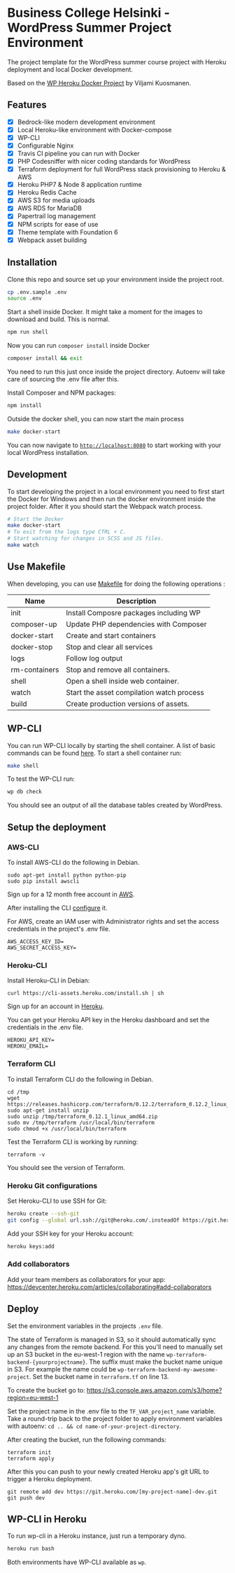 # Business College Helsinki - WordPress Summer Project Environment

The project template for the WordPress summer course project with Heroku deployment and local Docker development.

Based on the [WP Heroku Docker Project](https://github.com/anttiviljami/wordpress-heroku-docker-project) by Viljami Kuosmanen.

## Features

- [x] Bedrock-like modern development environment
- [x] Local Heroku-like environment with Docker-compose
- [x] WP-CLI
- [x] Configurable Nginx
- [x] Travis CI pipeline you can run with Docker
- [x] PHP Codesniffer with nicer coding standards for WordPress
- [x] Terraform deployment for full WordPress stack provisioning to Heroku & AWS
- [x] Heroku PHP7 & Node 8 application runtime
- [x] Heroku Redis Cache
- [x] AWS S3 for media uploads
- [x] AWS RDS for MariaDB
- [x] Papertrail log management
- [x] NPM scripts for ease of use
- [x] Theme template with Foundation 6
- [x] Webpack asset building

## Installation

Clone this repo and source set up your environment inside the project root.

```bash
cp .env.sample .env
source .env
```

Start a shell inside Docker. It might take a moment for the images to download
and build. This is normal.

```bash
npm run shell
```

Now you can run `composer install` inside Docker

```bash
composer install && exit
```

You need to run this just once inside the project directory. Autoenv will take care of sourcing the .env file after this.

Install Composer and NPM packages:

```bash
npm install
```

Outside the docker shell, you can now start the main process

```bash
make docker-start
```

You can now navigate to [`http://localhost:8080`](http://localhost:8080) to
start working with your local WordPress installation.

## Development

To start developing the project in a local environment you need to first start the Docker for Windows and then run the docker environment inside the project folder. After it you should start the Webpack watch process.

```bash
# Start the Docker
make docker-start
# To exit from the logs type CTRL + C.
# Start watching for changes in SCSS and JS files.
make watch
```

## Use Makefile

When developing, you can use [Makefile](https://en.wikipedia.org/wiki/Make_(software)) for doing the following operations :

| Name          | Description                                  |
|---------------|----------------------------------------------|
| init          | Install Composre packages including WP       |
| composer-up   | Update PHP dependencies with Composer        |
| docker-start  | Create and start containers                  |
| docker-stop   | Stop and clear all services                  |
| logs          | Follow log output                            |
| rm-containers | Stop and remove all containers.              |
| shell         | Open a shell inside web container.           |
| watch         | Start the asset compilation watch process    |
| build         | Create production versions of assets.        |

## WP-CLI

You can run WP-CLI locally by starting the shell container. A list of basic commands can be found [here](https://developer.wordpress.org/cli/commands/). To start a shell container run:

```bash
make shell
```

To test the WP-CLI run:

```bash
wp db check
```

You should see an output of all the database tables created by WordPress.

## Setup the deployment

### AWS-CLI

To install AWS-CLI do the following in Debian.

```
sudo apt-get install python python-pip
sudo pip install awscli
```

Sign up for a 12 month free account in [AWS](https://portal.aws.amazon.com/billing/signup?refid=em_127222&redirect_url=https%3A%2F%2Faws.amazon.com%2Fregistration-confirmation#/start).

After installing the CLI [configure](https://docs.aws.amazon.com/cli/latest/userguide/cli-chap-configure.html) it.

For AWS, create an IAM user with Administrator rights and set the access credentials in the project's .env file.
```
AWS_ACCESS_KEY_ID=
AWS_SECRET_ACCESS_KEY=
```

### Heroku-CLI

Install Heroku-CLI in Debian:

```
curl https://cli-assets.heroku.com/install.sh | sh
```

Sign up for an account in [Heroku](https://signup.heroku.com/).

You can get your Heroku API key in the Heroku dashboard and set the credentials in the .env file.
```
HEROKU_API_KEY=
HEROKU_EMAIL=
```

### Terraform CLI

To install Terraform CLI do the following in Debian.

```
cd /tmp
wget https://releases.hashicorp.com/terraform/0.12.2/terraform_0.12.2_linux_amd64.zip
sudo apt-get install unzip
sudo unzip /tmp/terraform_0.12.1_linux_amd64.zip
sudo mv /tmp/terraform /usr/local/bin/terraform
sudo chmod +x /usr/local/bin/terraform
```

Test the Terraform CLI is working by running:

```
terraform -v
```
You should see the version of Terraform.

### Heroku Git configurations

Set Heroku-CLI to use SSH for Git:
```bash
heroku create --ssh-git
git config --global url.ssh://git@heroku.com/.insteadOf https://git.heroku.com/
```

Add your SSH key for your Heroku account:
```bash
heroku keys:add
```

### Add collaborators

Add your team members as collaborators for your app: https://devcenter.heroku.com/articles/collaborating#add-collaborators

## Deploy

Set the environment variables in the projects `.env` file.

The state of Terraform is managed in S3, so it should automatically sync any
changes from the remote backend. For this you'll need to manually set up an S3
bucket in the eu-west-1 region with the name `wp-terraform-backend-{yourprojectname}`. The suffix must make the bucket name unique in S3. For example the name could be `wp-terraform-backend-my-awesome-project`. Set the bucket name in `terraform.tf` on line 13.

To create the bucket go to: https://s3.console.aws.amazon.com/s3/home?region=eu-west-1

Set the project name in the .env file to the `TF_VAR_project_name` variable. Take a round-trip back to the project folder to apply environment variables with autoenv: `cd .. && cd name-of-your-project-directory`.

After creating the bucket, run the following commands:
```
terraform init
terraform apply
```

After this you can push to your newly created Heroku app's git URL to trigger
a Heroku deployment.

```
git remote add dev https://git.heroku.com/[my-project-name]-dev.git
git push dev
```

## WP-CLI in Heroku

To run wp-cli in a Heroku instance, just run a temporary dyno.

```bash
heroku run bash
```

Both environments have WP-CLI available as `wp`.
